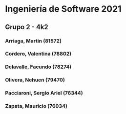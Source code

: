 # Ingeniería de Software 2021
## Grupo 2 - 4k2
### Arriaga, Martin (81572)
### Cordero, Valentina (78802)
### Delavalle, Facundo (78274)
### Olivera, Nehuen (79470)
### Pacciaroni, Sergio Ariel (76344)
### Zapata, Mauricio (76034)
